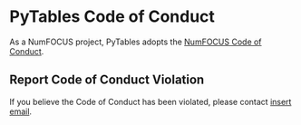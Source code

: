 PyTables Code of Conduct
=========================

As a NumFOCUS project, PyTables adopts the [NumFOCUS Code of Conduct](https://numfocus.org/code-of-conduct). 

## Report Code of Conduct Violation

If you believe the Code of Conduct has been violated, please contact [insert email]().
